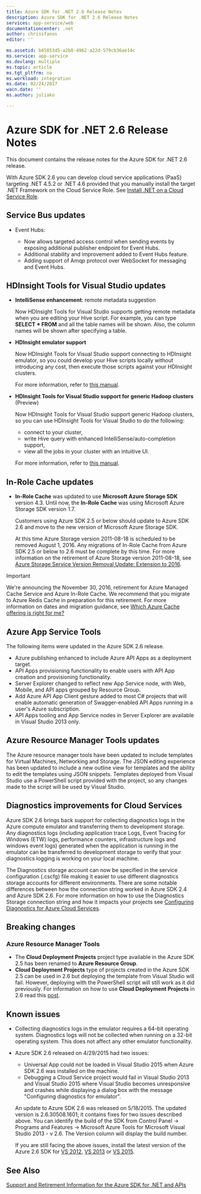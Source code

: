 ```yaml
---
title: Azure SDK for .NET 2.6 Release Notes
description: Azure SDK for .NET 2.6 Release Notes
services: app-service/web
documentationcenter: .net
author: chrissfanos
editor: ''

ms.assetid: b45853d5-a2b8-4962-a22d-579cb36ae14c
ms.service: app-service
ms.devlang: multiple
ms.topic: article
ms.tgt_pltfrm: na
ms.workload: integration
ms.date: 02/24/2017
wacn.date: ''
ms.author: juliako

---
```

# Azure SDK for .NET 2.6 Release Notes
This document contains the release notes for the Azure SDK for .NET 2.6 release. 

With Azure SDK 2.6 you can develop cloud service applications (PaaS) targeting .NET 4.5.2 or .NET 4.6 provided that you manually install the target .NET Framework on the Cloud Service Role. See [Install .NET on a Cloud Service Role](/cloud-services/cloud-services-dotnet-install-dotnet).

## Service Bus updates
* Event Hubs: 

    * Now allows targeted access control when sending events by exposing additional publisher endpoint for Event Hubs.
    * Additional stability and improvement added to Event Hubs feature.
    * Adding support of Amqp protocol over WebSocket for messaging and Event Hubs.

## HDInsight Tools for Visual Studio updates
* **IntelliSense enhancement**: remote metadata suggestion

    Now HDInsight Tools for Visual Studio supports getting remote metadata when you are editing your Hive script. For example, you can type **SELECT * FROM** and all the table names will be shown. Also, the column names will be shown after specifying a table.
* **HDInsight emulator support**

    Now HDInsight Tools for Visual Studio support connecting to HDInsight emulator, so you could develop your Hive scripts locally without introducing any cost, then execute those scripts against your HDInsight clusters. 

    For more information, refer to [this manual](/hdinsight/hdinsight-hadoop-emulator-get-started).
* **HDInsight Tools for Visual Studio support for generic Hadoop clusters** (Preview)

    Now HDInsight Tools for Visual Studio support generic Hadoop clusters, so you can use HDInsight Tools for Visual Studio to do the following:

    * connect to your cluster, 
    * write Hive query with enhanced IntelliSense/auto-completion support, 
    * view all the jobs in your cluster with an intuitive UI. 

    For more information, refer to [this manual](/hdinsight/hdinsight-hadoop-emulator-get-started).

## In-Role Cache updates
* **In-Role Cache** was updated to use **Microsoft Azure Storage SDK** version 4.3. Until now, the **In-Role Cache** was using Microsoft Azure Storage SDK version 1.7.

    Customers using Azure SDK 2.5 or below should update to Azure SDK 2.6 and move to the new version of Microsoft Azure Storage SDK. 

    At this time Azure Storage version 2011-08-18 is scheduled to be removed August 1, 2016. Any migrations of In-Role Cache from Azure SDK 2.5 or below to 2.6 must be complete by this time. For more information on the retirement of Azure Storage version 2011-08-18, see [Azure Storage Service Version Removal Update: Extension to 2016](http://blogs.msdn.com/b/windowsazurestorage/archive/2015/10/19/microsoft-azure-storage-service-version-removal-update-extension-to-2016.aspx).

> [!IMPORTANT]
> We're announcing the November 30, 2016, retirement for Azure Managed Cache Service and Azure In-Role Cache. We recommend that you migrate to Azure Redis Cache in preparation for this retirement. For more information on dates and migration guidance, see [Which Azure Cache offering is right for me?](../redis-cache/cache-faq.md#which-azure-cache-offering-is-right-for-me)
> 
> 

## Azure App Service Tools
The following items were updated in the Azure SDK 2.6 release.

* Azure publishing enhanced to include Azure API Apps as a deployment target.
* API Apps provisioning functionality to enable users with API App creation and provisioning functionality.
* Server Explorer changed to reflect new App Service node, with Web, Mobile, and API apps grouped by Resource Group.
* Add Azure API App Client gesture added to most C# projects that will enable automatic generation of Swagger-enabled API Apps running in a user's Azure subscription.
* API Apps tooling and App Service nodes in Server Explorer are available in Visual Studio 2013 only. 

## Azure Resource Manager Tools updates
The Azure resource manager tools have been updated to include templates for Virtual Machines, Networking and Storage. The JSON editing experience has been updated to include a new outline view for templates and the ability to edit the templates using JSON snippets. Templates deployed from Visual Studio use a PowerShell script provided with the project, so any changes made to the script will be used by Visual Studio.

## Diagnostics improvements for Cloud Services
Azure SDK 2.6 brings back support for collecting diagnostics logs in the Azure compute emulator and transferring them to development storage. Any diagnostics logs (including application trace Logs, Event Tracing for Windows (ETW) logs, performance counters, infrastructure logs and windows event logs) generated when the application is running in the emulator can be transferred to development storage to verify that your diagnostics logging is working on your local machine. 

The Diagnostics storage account can now be specified in the service configuration (.cscfg) file making it easier to use different diagnostics storage accounts for different environments. There are some notable differences between how the connection string worked in Azure SDK 2.4 and Azure SDK 2.6. For more information on how to use the Diagnostics Storage connection string and how it impacts your projects see [Configuring Diagnostics for Azure Cloud Services](/vs-azure-tools-diagnostics-for-cloud-services-and-virtual-machines).

## Breaking changes
### Azure Resource Manager Tools
* The **Cloud Deployment Projects** project type available in the Azure SDK 2.5 has been renamed to **Azure Resource Group**.
* **Cloud Deployment Projects** type of projects created in the Azure SDK 2.5 can be used in 2.6 but deploying the template from Visual Studio will fail. However, deploying with the PowerShell script will still work as it did previously.  For information on how to use **Cloud Deployment Projects** in 2.6 read this [post](/vs-azure-tools-resource-groups-deployment-projects-create-deploy).

## Known issues
* Collecting diagnostics logs in the emulator requires a 64-bit operating system. Diagnostics logs will not be collected when running on a 32-bit operating system. This does not affect any other emulator functionality. 
* Azure SDK 2.6 released on 4/29/2015 had two issues: 

    * Universal App could not be loaded in Visual Studio 2015 when Azure SDK 2.6 was installed on the machine.
    * Debugging a Cloud Service project would fail in Visual Studio 2013 and Visual Studio 2015 where Visual Studio becomes unresponsive and crashes while displaying a dialog box with the message "Configuring diagnostics for emulator".

    An update to Azure SDK 2.6 was released on 5/18/2015. The updated version is 2.6.30508.1601; it contains fixes for two issues described above. You can identify the build of the SDK from Control Panel -> Programs and Features -> Microsoft Azure Tools for Microsoft Visual Studio 2013 - v 2.6. The Version column will display the build number.

    If you are still facing the above issues, install the latest version of the Azure 2.6 SDK for [VS 2012](http://go.microsoft.com/fwlink/p/?linkid=323511&clcid=0x409), [VS 2013](http://go.microsoft.com/fwlink/p/?linkid=323510&clcid=0x409) or [VS 2015](http://go.microsoft.com/fwlink/?linkid=518003&clcid=0x409).

## See Also
[Support and Retirement Information for the Azure SDK for .NET and APIs](https://msdn.microsoft.com/library/azure/dn479282.aspx/)